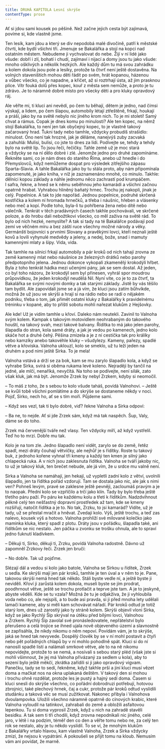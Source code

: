 ```yaml
---
title: DRUHÁ KAPITOLA Lesní skrýše
contentType: prose
---
```


Ať si jdou sami kousek po pěšině. Než začne jejich cesta být zajímavá, povíme si, kde vlastně jsme.

Ten lesík, kam jdou a který se div nepodobá malé divočině, patří k městské čtvrti, kde bydlí všichni tři. Jmenuje se Bakalářka a stojí na kopci nad ostatním městem. Nebudeme ji vychvalovat do nebe. Žijí v ní lidé jako všude: dobří i zlí, bohatí i chudí, zajímaví i nijací a domy jsou tu jako všude: mnoho ošklivých a několik hezkých. Ale každý dům tu má svou zahrádku a kolem dokola jsou pole a lesíky, protože ta čtvrť není ještě dostavěna. Na volných staveništích mohou děti řádit po svém, hrát kopanou, házenou a vůbec všecko, co je napadne, a křičet, až si roztrhají ústa, až jim prasknou plíce. Vítr fouká dolů přes kopec, kouř z města sem nemůže, a proto je tu zdrávo. Je to náramně dobré místo pro všecky děti a pro kluky opravdový ráj.

Ale věřte mi, ti kluci ani nevědí, po čem tu běhají, dětem je jedno, nad čímsi výskají, a lidem, po čem šlapou, automobily létají ztřeštěně, frkají, houkají a práší, jako by na světě nebylo nic jiného krom nich. To je mi století! Samý chvat a rámus. Copak je dnes komu po minulosti? Ale ten kopec, na němž stojí Bakalářka, to není jen tak obyčejný kopec, to je vlastně takový začarovaný hrad. Ťukni tady nebo tamhle, vždycky probudíš strašidlo: minulost. Ono není tak hrozné, jak je děláme, nanejvýš zuby zacvaká a zahuhlá: Mulisi, bulisi, co jste to dnes za lidi. Podívejte se, tehdy a tehdy bylo na světě líp. To jsou řeči, řečičky. Tahle země už je moc stará a vždycky se na ní dělo dobré i zlé. Jenomže jedno pro druhé zapomínáme. Řekněte sami, co je nám dnes do starého Říma, anebo už hnedle i do Přemyslovců, když nemůžeme dospat pro výsledek zítřejšího zápasu Sparta–Slavia. A tahle Bakalářka jako by tu stála proto, aby nám připomínala zapomenuté, je jako kniha, v níž je zaznamenáno mnohé, co minulo. Takhle: dělníci kopou základy a náhle jednomu něco zachrastí pod krumpáčem. I safra, řekne, a hned se k němu seběhnou jeho kamarádi a všichni začnou opatrně hrabat. Vyhrabou hliněný baňatý hrnec. Trochu jej nakopli, jinak je celý. Popelnice. A tak to jde napořád. Jednou popelnice, podruhé skrčená kostřička a kolem ní hromada hrnečků, a třeba i náušnic, hřeben a vlásenky nebo meč a kopí. Podle toho, byla-li tu pohřbena žena nebo dítě nebo válečník. Tenkrát v těch pradávných časech takhle pochovávali, ve skrčené poloze, a do hrobu dali nebožtíkovi všecko, co měl zaživa na světě rád. To bylo od nich hezké, nemyslíte? A tak si tady na té Bakalářce podávají pod zemí ve věčném míru a bez záští ruce všechny možné národy a věky. Germánští bojovníci s prvními Slovany a pravěkými lovci, kteří neznali ještě kovů a lovili vyhynulé medvědy a jeleny, a nedej, bože, snad i mamuty kamennými mlaty a šípy. Vida, vida.

Tak tamhle na silnici frkají automobily a pár kroků od nich tahají zrovna ze země kamenný mlat nebo náušnice ze železných drátků nebo parohy předpotopního jelena. Jednou dokonce vykopali zkamenělý krokodýlí hřbet. Byla z toho tenkrát hádka mezi učenými pány, jak se sem dostal. Až jeden, co byl toho názoru, že krokodýl sem byl přinesen, vyhrál spor moudrou průpovídkou, že jeden krokodýl neudělá Nil. Nyní víte, co je to za čtvrť, ta Bakalářka se svými novými domky a tak starými základy. Jistě by vás těšilo tam bydlit. Ale zapovídali jsme se a já vím, že kluci jsou zatím bůhvíkde, možná že už jsou ve skrýši a hrají si na rádio nebo se radí o nějakém podniku, třeba o tom, jak přimět ostatní kluky z Bakalářky k pravidelnému tréninku v kopané, aby to příští sobotu mohli nařezat klukům z Hejšovky.

Ale kde! Už je vidím tamhle u křoví. Daleko nám neutekli. Zavinil to Valnoha svým kolem. Kampak s takovým motovidlem neohrabaným do takového houští, na takový svah, mezi takové balvany. Řídítka to má jako jelen parohy, šlapadla do stran, kola samé dráty, a jak je vedou po kamenech, jedno kolo skáče hot a druhé čehý. Pěšina zmizela a je z ní cestička tak pro králíky nebo kamzíky anebo takovéhle kluky – všudylezy. Kameny, pařezy, spadlé větve a křoviska. Valnoha uklouzl, kolo se smeklo, už tu leží jeden na druhém a pod nimi ještě Sirka. To je mela!

Valnoha vstává a drží se za bok, kam se mu zarylo šlapadlo kola, a když se vyhrabe Sirka, svírá si oběma rukama levé koleno. Nejraději by tančil na jedné, ale mlčí, nenaříká, nevyčítá. Na toho se podívejte, není silák, zato však kluk, jak má být. Jenomže Zrzek by nebyl Zrzkem, kdyby si neomočil.

– To máš z toho, že s sebou to kolo všude taháš, povídá Valnohovi. – Ještě se kvůli tobě všichni pomlátíme a do skrýše se dostaneme někdy v noci. Pojď, Sirko, nech ho, ať se s tím moří. Půjdeme sami.

– Když ses vezl, tak ti bylo dobré, viď? řekne Valnoha a Sirka odpoví:

– Ba ne, to nejde. Ať si jde Zrzek sám, když má tak naspěch. Šup, Valy, dáme se do toho.

Zrzek má červenější tváře než vlasy. Ten vždycky míří, až když vystřelil. Teď ho to mrzí. Dobře mu tak.

Kolo je na tom zle. Jedno šlapadlo není vidět, zarylo se do země, řetěz spadl, mezi dráty čouhají větvičky, ale nejhůř je s řídítky. Roste tu takový buk, z jednoho kořene vyhnal tři kmeny a každý ten kmen je silný jako chlapecká ruka. A v nich jsou zaklesnuta řídítka. Valnoha se tváří jakoby nic, to už je takový kluk, ten brečet nebude, ale já vím, že u srdce mu valně není.

Sirka a Valnoha se namáhají, jen hekají, už vypletli zadní kolo z větví, uvolnili šlapadlo, jen ta řídítka pořád vzdorují. Tam se dostala jako nic, ale jak s nimi ven? Pohneš levým, pravé se zaklesne ještě pevněji, zacloumáš pravým a je to naopak. Přední kolo se vzpříčilo a trčí jako klín. Tady by bylo třeba ještě třetího páru paží. Po páru ke každému kolu a třetí k řídítkům. Nadzdvihnout pěkně celý ten nešťastný dopravní prostředek až tam, kde se kmeny rozšiřují, natočit řídítka a je to. No tak, Zrzku, to jsi kamarád? Vidíte, už je tady, už se přestal mračit a hněvat. Zvedají kolo. Výš, ještě trochu, a teď zas nalevo, kousek výš a hotovo. Valnoha prohlíží své milované kolečko jako maminka kluka, který spadl z plotu. Dráty jsou v pořádku, šlapadla také, ani řídítkům se nic nestalo. Jen páčka u zvonku se trošku ohnula, ale to spraví jedno ťuknutí kladívkem.

– Děkuji ti, Sirko, děkuji ti, Zrzku, povídá Valnoha radostně. Dávno už zapomněl Zrzkovy řeči. Zrzek jen bručí:

– No dobře. Tak už pojďme.

Slézají dál a vedou si kolo jako batole, Valnoha se Sirkou u řídítek, Zrzek u sedla. Ke skrýši mají jen pár kroků, tamhle je ten úval a v něm to je. Pane, takovou skrýši nemá hned tak někdo. Stáli byste vedle ní, a ještě byste ji neviděli. Křoví ji zarůstá kolem dokola, museli byste se jím prodrat, poodhrnout větve, ještě se trochu protlačit a teprve jste tam. A je to jeskyně, abyste věděli. Kde se tu vzala? Možná že tu je odjakživa, že ji vyhloubila voda nebo co, ale nejspíš, a to bude asi pravda, si ji před mnoha lety udělali lamači kamene, aby si měli kam schovávat nářadí. Pár kroků odtud je totiž starý lom, dnes už zarostlý jako ty stráně kolem. Skrýši objevil vloni Sirka, když se jako Rychlý Šíp skrýval na útěku před bílými lovci, Valnohou a Zrzkem. Rychlý Šíp zavolal své pronásledovatele, nepřátelství bylo přerušeno a celá trojice se ihned ujala nově objeveného území a slavnostně se zapřisáhla, že nikdy nikomu o něm nepoví. Povídám vám, je to skrýše, jaká se hned tak nevyvede. Dospělý člověk by se v ní mohl postavit a čtyři nebo pět pořádných chlapů by v ní mohlo pohodlně spát. Kluci si do ní nanosili spadlé listí a nalámali smrkové větve, ale to na ně nikomu nepovídejte, protože to se nemá, a nosívali s sebou starý pléd (však jste si mohli všimnout, že jej má Valnoha přivázaný za sedlem u kola), aby to sezení bylo ještě měkčí, zkrátka zařídili si ji jako opravdový vigvam. Panečku, tady se to sedí, řekněme, když takhle prší a jiní kluci musí vězet doma a mačkat nos na okna uplakaná deštěm. V takový den si mohou i trochu ohně rozdělat, protože les je pustý a hajný sedí doma. Časem si kluci snesli do skrýše všechno, co pořádní dobrodruzi potřebují, hotovou zbrojnici, také plechový hrnek, čaj a cukr, protože pár kroků odtud vyslídili studánku a taková věc se musí zužitkovat. Nakonec přibyla i Valnohova dvoulampovka. Uložili všechno náramně opatrně do cínových krabic, které Valnoha vyloudil na tatínkovi, zahrabali do země a obložili asfaltovou lepenkou. Tu si doma vyprosil Zrzek, když u nich na zahradě stavěli besídku. A tak sem ti tři chodili, když zrovna nepodnikali nic jiného, celé jaro, v létě i na podzim, téměř den co den a věřte tomu nebo ne, za celý ten rok se nestalo, aby je tu někdo vyslídil. To se ví, že mnohým klukům z Bakalářky vrtalo hlavou, kam vlastně Valnoha, Zrzek a Sirka vždycky zmizí, že nejsou k vypátrání. A pokoušeli se přijít tomu na kloub. Nemusím vám ani povídat, že marně.
